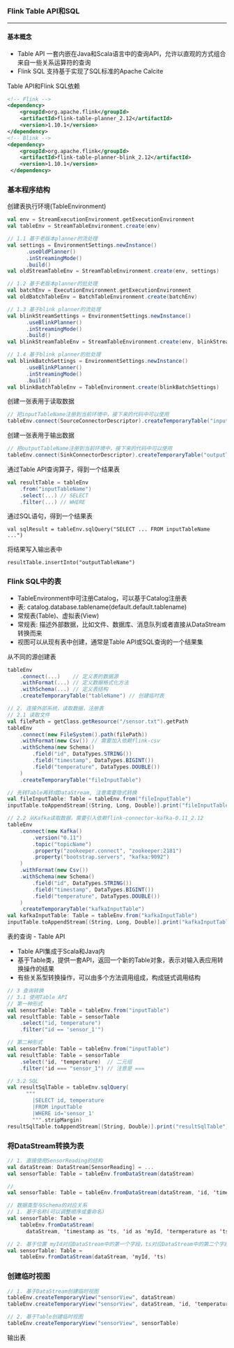 ### Flink Table API和SQL

----

#### 基本概念

- Table API 一套内嵌在Java和Scala语言中的查询API，允许以直观的方式组合来自一些关系运算符的查询
- Flink SQL 支持基于实现了SQL标准的Apache Calcite

Table API和Flink SQL依赖

```xml
<!-- Flink -->
<dependency>
    <groupId>org.apache.flink</groupId>
    <artifactId>flink-table-planner_2.12</artifactId>
    <version>1.10.1</version>
</dependency>
<!-- Blink -->
<dependency>
    <groupId>org.apache.flink</groupId>
    <artifactId>flink-table-planner-blink_2.12</artifactId>
    <version>1.10.1</version>
 </dependency>
```

### 基本程序结构

创建表执行环境(TableEnvironment)

```scala
val env = StreamExecutionEnvironment.getExecutionEnvironment
val tableEnv = StreamTableEnvironment.create(env)

// 1.1 基于老版本planner的流处理
val settings = EnvironmentSettings.newInstance()
      .useOldPlanner()
      .inStreamingMode()
      .build()
val oldStreamTableEnv = StreamTableEnvironment.create(env, settings)

// 1.2 基于老版本planner的批处理
val batchEnv = ExecutionEnvironment.getExecutionEnvironment
val oldBatchTableEnv = BatchTableEnvironment.create(batchEnv)

// 1.3 基于blink planner的流处理
val blinkStreamSettings = EnvironmentSettings.newInstance()
      .useBlinkPlanner()
      .inStreamingMode()
      .build()
val blinkStreamTableEnv = StreamTableEnvironment.create(env, blinkStreamSettings)

// 1.4 基于blink planner的批处理
val blinkBatchSettings = EnvironmentSettings.newInstance()
      .useBlinkPlanner()
      .inStreamingMode()
      .build()
val blinkBatchTableEnv = TableEnvironment.create(blinkBatchSettings)
```

创建一张表用于读取数据

```scala
// 把inputTableName注册到当前环境中，接下来的代码中可以使用
tableEnv.connect(SourceConnectorDescriptor).createTemporaryTable("inputTableName")
```

创建一张表用于输出数据

```scala
// 把outputTableName注册到当前环境中，接下来的代码中可以使用
tableEnv.connect(SinkConnectorDescriptor).createTemporaryTable("outputTableName")
```

通过Table API查询算子，得到一个结果表

```scala
val resultTable = tableEnv
    .from("inputTableName")
    .select(...) // SELECT
    .filter(...) // WHERE
```

通过SQL语句，得到一个结果表

```
val sqlResult = tableEnv.sqlQuery("SELECT ... FROM inputTableName ...")
```

将结果写入输出表中

```
resultTable.insertInto("outputTableName")
```

### Flink SQL中的表

- TableEnvironment中可注册Catalog，可以基于Catalog注册表
- 表: catalog.database.tablename(default.default.tablename)
- 常规表(Table)、虚拟表(View)
- 常规表: 描述外部数据，比如文件、数据库、消息队列或者直接从DataStream转换而来
- 视图可以从现有表中创建，通常是Table API或SQL查询的一个结果集

从不同的源创建表

```scala
tableEnv
    .connect(...)    // 定义表的数据源
    .withFormat(...) // 定义数据格式化方法
    .withSchema(...) // 定义表结构
    .createTemporaryTable("tableName") // 创建临时表

// 2. 连接外部系统，读取数据，注册表
// 2.1 读取文件
val filePath = getClass.getResource("/sensor.txt").getPath
tableEnv
    .connect(new FileSystem().path(filePath))
    .withFormat(new Csv()) // 需要加入依赖flink-csv
    .withSchema(new Schema()
        .field("id", DataTypes.STRING())
        .field("timestamp", DataTypes.BIGINT())
        .field("temperature", DataTypes.DOUBLE())
    )
    .createTemporaryTable("fileInputTable")

// 先转Table再转成DataStream, 注意需要隐式转换
val fileInputTable: Table = tableEnv.from("fileInputTable")
inputTable.toAppendStream[(String, Long, Double)].print("fileInputTable")

// 2.2 从Kafka读取数据，需要引入依赖flink-connector-kafka-0.11_2.12
tableEnv
    .connect(new Kafka()
        .version("0.11")
        .topic("topicName")
        .property("zookeeper.connect", "zookeeper:2181")
        .property("bootstrap.servers", "kafka:9092")
    )
    .withFormat(new Csv())
    .withSchema(new Schema()
        .field("id", DataTypes.STRING())
        .field("timestamp", DataTypes.BIGINT())
        .field("temperature", DataTypes.DOUBLE())
    )
    .createTemporaryTable("kafkaInputTable")
val kafkaInputTable: Table = tableEnv.from("kafkaInputTable")
inputTable.toAppendStream[(String, Long, Double)].print("kafkaInputTable")
```

表的查询 - Table API

- Table API集成于Scala和Java内
- 基于Table类，提供一套API，返回一个新的Table对象，表示对输入表应用转换操作的结果
- 有些关系型转换操作，可以由多个方法调用组成，构成链式调用结构

```scala
// 3 查询转换
// 3.1 使用Table API
// 第一种形式
val sensorTable: Table = tableEnv.from("inputTable")
val resultTable: Table = sensorTable
    .select("id, temperature")
    .filter("id == 'sensor_1'")

// 第二种形式
val sensorTable: Table = tableEnv.from("inputTable")
val resultTable: Table = sensorTable
    .select('id, 'temperature)  // 二元组
    .filter('id === "sensor_1") // 注意是 ===

// 3.2 SQL
val resultSqlTable = tableEnv.sqlQuery(
      """
        |SELECT id, temperature
        |FROM inputTable
        |WHERE id='sensor_1'
        """.stripMargin)
resultSqlTable.toAppendStream[(String, Double)].print("resultSqlTable")

```

### 将DataStream转换为表

```scala
// 1. 直接使用SensorReading的结构
val dataStream: DataStream[SensorReading] = ...
val sensorTable: Table = tableEnv.fromDataStream(dataStream)

// 
val sensorTable: Table = tableEnv.fromDataStream(dataStream, 'id, 'timestamp, 'termperature)

// 数据类型与Schema的对应关系
// 1. 基于名称(可以调整顺序或重命名)
val sensorTable: Table = 
    tableEnv.fromDataStream(
      dataStream, 'timestamp as 'ts, 'id as 'myId, 'termperature as 'ts)

// 2. 基于位置 myId对应DataStream中的第一个字段，ts对应DataStream中的第二个字段
val sensorTable: Table = 
    tableEnv.fromDataStream(dataStream, 'myId, 'ts)
```

### 创建临时视图

```scala
// 1. 基于DataStream创建临时视图
tableEnv.createTemporaryView("sensorView", dataStream)
tableEnv.createTemporaryView("sensorView", dataStream, 'id, 'temperature, 'timestamp as 'ts)

// 2. 基于Table创建临时视图
tableEnv.createTemporaryView("sensorView", sensorTable)
```

输出表

```scala

```

